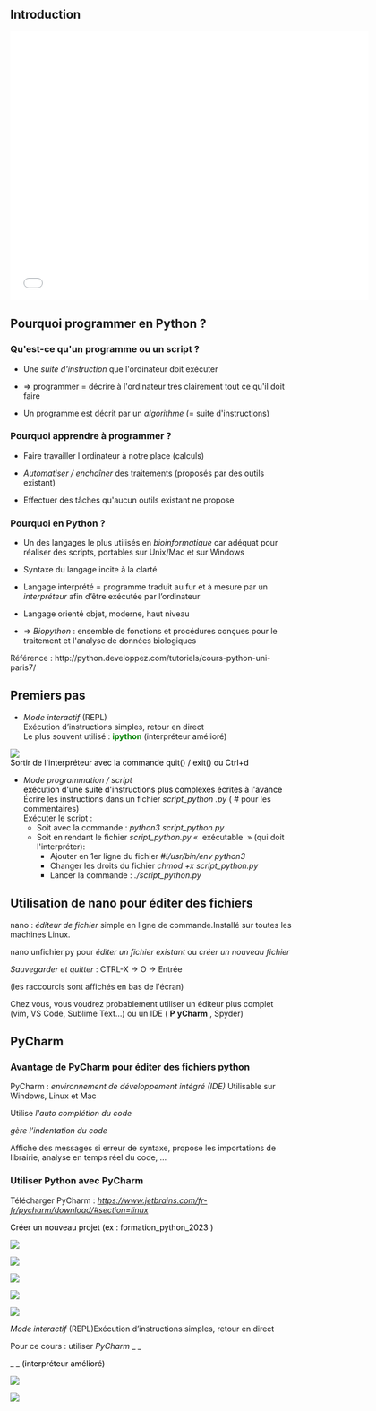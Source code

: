 ## Introduction 

<iframe id="iframepdf" src="../../lectures/python_introduction.pdf" frameborder="0" width="640" height="480" allowfullscreen="true" mozallowfullscreen="true" webkitallowfullscreen="true"></iframe> 

## Pourquoi programmer en Python ?

### Qu'est\-ce qu'un programme ou un script ?

* Une <span style="color:#3C78D8"> </span>  _suite d'instruction_  que l'ordinateur doit exécuter

* => programmer = décrire à l'ordinateur très clairement tout ce qu'il doit faire

* Un programme est décrit par un  _algorithme_  \(= suite d'instructions\)

### Pourquoi apprendre à programmer ?

* Faire travailler l'ordinateur à notre place \(calculs\)

* _Automatiser / enchaîner_  des traitements \(proposés par des outils existant\)

* Effectuer des tâches qu'aucun outils existant ne propose

### Pourquoi en Python ?

* Un des langages le plus utilisés en  _bioinformatique_  car adéquat pour réaliser des scripts\, portables sur Unix/Mac et sur Windows

* Syntaxe du langage incite à la clarté

* Langage interprété = programme traduit au fur et à mesure par un  _interpréteur_  afin d’être exécutée par l’ordinateur

* Langage orienté objet\, moderne\, haut niveau

* =>  _Biopython_  : ensemble de fonctions et procédures conçues pour le     traitement et l'analyse de données biologiques

Référence : http://python\.developpez\.com/tutoriels/cours\-python\-uni\-paris7/

## Premiers pas

* _Mode interactif_  \(REPL\)  
Exécution d’instructions simples, retour en direct  
Le plus souvent utilisé :  <span style="color:green">__ipython__ </span>  \(interpréteur amélioré\)

![](img/Python2023-large82.png)  
<span style="color:#000000">Sortir de l'interpréteur avec la commande quit\(\) / exit\(\) ou Ctrl\+d</span>


* _Mode programmation / script_   
<span style="color:#000000">exécution d'une suite d'instructions plus complexes écrites à l'avance</span>  
Écrire les instructions dans un fichier  _script\_python_  _\.py_  <span style="color:#006B6B"> </span> \( _\#_  <span style="color:#006B6B"> </span> pour les commentaires\)  
Exécuter le script :
  * Soit avec la commande :  _python3 script\_python\.py_
  * Soit en rendant le fichier  _script\_python\.py_  <span style="color:#006B6B"> </span> «  exécutable  » \(qui doit l'interpréter\):
    * Ajouter en 1er ligne du fichier _\#\!/usr/bin/env python3_
    * Changer les droits du fichier _chmod \+x script\_python\.py_
    * Lancer la commande : <span style="color:#B84747"> </span>  _\./script\_python\.py_

## Utilisation de nano pour éditer des fichiers

nano :  _éditeur de fichier_  simple en ligne de commande\.Installé sur toutes les machines Linux\.

nano unfichier\.py pour  _éditer un fichier existant_  ou  _créer un nouveau fichier_

_Sauvegarder et quitter_  : CTRL\-X \-> O \-> Entrée

\(les raccourcis sont affichés en bas de l'écran\)

Chez vous\, vous voudrez probablement utiliser un éditeur plus complet \(vim\, VS Code\, Sublime Text…\) ou un IDE \( __P__  __yCharm__ \, Spyder\)

## PyCharm

### Avantage de PyCharm pour éditer des fichiers python

PyCharm :  _environnement de développement intégré \(IDE\)_  Utilisable sur Windows\, Linux et Mac

Utilise  _l'auto complétion du code_

_gère l’indentation du code_

Affiche des messages si erreur de syntaxe\, propose les importations de librairie\, analyse en temps réel du code\, …

### Utiliser Python avec PyCharm

Télécharger PyCharm :  _[https://www\.jetbrains\.com/fr\-fr/pycharm/download/\#section=linux](https://www.jetbrains.com/fr-fr/pycharm/download/#section=linux)_

<span style="color:#000000">Créer un nouveau projet \(ex : formation\_python\_2023 \)</span>

![](img/Python2023-large83.png)

![](img/Python2023-large84.png)

![](img/Python2023-large85.png)

![](img/Python2023-large86.png)

![](img/Python2023-large87.png)

_Mode interactif_  \(REPL\)Exécution d’instructions simples\, retour en direct

Pour ce cours : utiliser  _PyCharm_  _ _

_  _  <span style="color:#000000">\(interpréteur amélioré\)</span>

![](img/Python2023-large88.png)

![](img/Python2023-large89.png)
